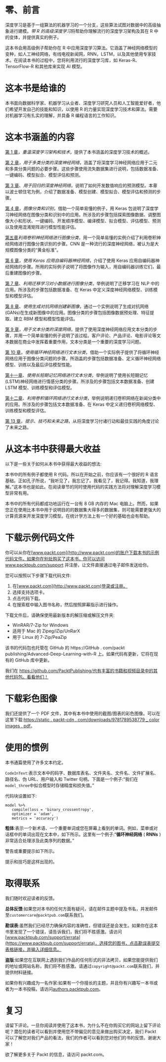 

# 零、前言

深度学习是基于一组算法的机器学习的一个分支，这些算法试图对数据中的高级抽象进行建模。*带 R 的高级深度学习*将帮助你理解流行的深度学习架构及其在 R 中的变体，并提供真实的例子。

这本书会用高级例子帮助你在 R 中应用深度学习算法。它涵盖了神经网络模型的变种，如人工神经网络，有线电视新闻网，RNN，LSTM，以及其他使用专家技术。在阅读本书的过程中，您将利用流行的深度学习库，如 Keras-R、TensorFlow-R 和其他库来实现 AI 模型。



# 这本书是给谁的

本书面向数据科学家、机器学习从业者、深度学习研究人员和人工智能爱好者，他们希望开发自己的技能和知识，以使用 R 的力量实现深度学习技术和算法。需要对机器学习有扎实的理解，并具备 R 编程语言的工作知识。



# 这本书涵盖的内容

[第 1 章](db6a812d-2bad-4f40-9e99-0e20abbe665c.xhtml)，*重温深度学习架构和技术*，提供了本书涵盖的深度学习技术的概述。

[第 2 章](c5c236d5-fc58-4d90-95b0-2b05b148b187.xhtml)，*用于多类分类的深度神经网络*，涵盖了将深度学习神经网络应用于二元和多类分类问题的必要步骤。这些步骤使用流失数据集进行说明，包括数据准备、一键编码、模型拟合、模型评估和预测。

[第 3 章](07c9aa4a-1c93-490a-bfcd-7c4bcde639d5.xhtml)、*用于回归的深度神经网络*，说明了如何开发数值响应的预测模型。本章以波士顿住宅为例，介绍了数据准备、模型创建、模型拟合、模型评估和预测的步骤。

[第 4 章](356e6d56-329c-433e-8b3e-969453363ee9.xhtml)，*图像分类和识别*，借助一个简单易懂的例子，用 Keras 包说明了深度学习神经网络在图像分类和识别中的应用。所涉及的步骤包括探索图像数据、调整图像大小和形状、一键编码、开发顺序模型、编译模型、拟合模型、评估模型、预测以及使用混淆矩阵进行模型性能评估。

[第五章](7285aaf1-8ca5-4f1d-95d8-057ce1fbf5f9.xhtml)*利用卷积神经网络进行图像分类*，用一个简单易懂的实例介绍了利用卷积神经网络进行图像分类识别的步骤。CNN 是一种流行的深度神经网络，被认为是大规模图像分类的“黄金标准”。

[第 6 章](489413e8-85df-4912-b59a-bd119d93c967.xhtml)，*使用 Keras 应用自编码器神经网络*，介绍了使用 Keras 应用自编码器神经网络的步骤。所用的实际例子说明了将图像作为输入，用自编码器训练它们，最后重建图像的步骤。

[第 7 章](c316ef95-6026-4e25-9dd4-7e3a191721d0.xhtml)、*利用迁移学习对小数据进行图像分类*，举例说明了迁移学习在 NLP 中的应用。所涉及的步骤包括数据准备、在 Keras 中定义深度神经网络模型、训练模型和模型评估。

[第 8 章](7031c1cb-e20d-4e86-8667-393d0cceddca.xhtml)、*使用生成对抗网络创建新图像*，通过一个实例说明了生成对抗网络(GANs)在生成新图像中的应用。图像分类的步骤包括图像数据预处理、特征提取、建立 RBM 模型和模型性能评估。

[第 9 章](491ea3a8-47e9-48b4-8553-7387528c8594.xhtml)，*用于文本分类的深度网络*，提供了使用深度神经网络应用文本分类的步骤，并用一个简单易懂的例子说明了该过程。客户评论、产品评论、电影评论等文本数据在商业中发挥着重要作用，文本分类是一个重要的深度学习问题。

[第 10 章](acfbe36f-dae6-40ad-96b5-0b0e87ce0f8d.xhtml)，*使用循环神经网络进行文本分类*，借助一个实际例子提供了将循环神经网络应用于图像分类问题的步骤。所涵盖的步骤包括数据准备、定义循环神经网络模型、训练以及最后评估模型性能。

[第十一章](da73d1c6-4377-4a8f-9bee-01262444f136.xhtml)、*使用长短期记忆网络进行文本分类*，举例说明了使用长短期记忆(LSTM)神经网络进行情感分类的步骤。所涉及的步骤包括文本数据准备、创建 LSTM 模型、训练模型和评估模型。

[第十二章](be0c6dfc-045c-4698-b36d-74eca5e0a629.xhtml)、*利用卷积循环网络进行文本分类*，举例说明递归卷积网络在新闻分类中的应用。所涉及的步骤包括文本数据准备、在 Keras 中定义递归卷积网络模型、训练模型和模型评估。

[第 13 章](af4eb94d-f4fb-41df-9df8-797e4771484d.xhtml)，*提示、技巧和未来之路*，从将深度学习付诸行动和最佳实践的角度讨论了未来之路。



# 从这本书中获得最大收益

以下是一些关于如何从本书中获得最大收益的想法:

本书中的所有例子都使用 R 代码。所以在开始之前，你应该有一个很好的 R 语言基础。正如孔子所说，“我听见了，我忘记了。我看见了，我记得。我知道，我理解。”这本书也是如此。在阅读章节的同时使用代码的实践方法将对理解深度学习模型非常有用。

本书中的所有代码都成功地运行在一台有 8 GB 内存的 Mac 电脑上。然而，如果您正在使用比本书中用于说明目的的数据集大得多的数据集，则可能需要更强大的计算资源来开发深度学习模型。在统计学方法上有一个好的基础也会有帮助。



# 下载示例代码文件

你可以从你在[www.packt.com](http://www.packt.com)的账户下载本书的示例代码文件。如果你在别处购买了这本书，你可以访问 www.packtpub.com/support 并注册，让文件直接通过电子邮件发送给你。

您可以按照以下步骤下载代码文件:

1.  在[www.packt.com](http://www.packt.com)登录或注册。
2.  选择支持选项卡。
3.  点击代码下载。
4.  在搜索框中输入图书名称，然后按照屏幕指示进行操作。

下载文件后，请确保使用最新版本的解压缩或解压文件夹:

*   WinRAR/7-Zip for Windows
*   适用于 Mac 的 Zipeg/iZip/UnRarX
*   用于 Linux 的 7-Zip/PeaZip

该书的代码包也托管在 GitHub 的 https://GitHub . com/packt publishing/Advanced-Deep-Learning-with-R 上。如果代码有更新，它将在现有的 GitHub 库中更新。

我们在 https://github.com/PacktPublishing/也有丰富的书籍和视频目录中的其他代码包。看看他们！



# 下载彩色图像

我们还提供了一个 PDF 文件，其中有本书中使用的截图/图表的彩色图像。可以在这里下载:[https://static . packt-cdn . com/downloads/9781789538779 _ color images . pdf](https://static.packt-cdn.com/downloads/9781789538779_ColorImages.pdf)。



# 使用的惯例

本书通篇使用了许多文本约定。

`CodeInText`:表示文本中的码字、数据库表名、文件夹名、文件名、文件扩展名、路径名、伪 URL、用户输入和 Twitter 句柄。下面是一个例子:“我们在`model_three`中拟合模型时存储精度和损失值。”

代码块设置如下:

```
model %>% 
   compile(loss = 'binary_crossentropy', 
   optimizer = 'adam',
   metrics = 'accuracy')
```

**粗体**:表示一个新术语、一个重要单词或您在屏幕上看到的单词。例如，菜单或对话框中的单词出现在文本中，如下所示。这里有一个例子:“**循环神经网络** ( **RNNs** )非常适合处理涉及此类序列的数据。”

警告或重要提示如下所示。

提示和技巧是这样出现的。



# 取得联系

我们随时欢迎读者的反馈。

**总体反馈**:如果您对本书的任何方面有疑问，请在邮件主题中提及书名，并发邮件至`customercare@packtpub.com`联系我们。

**勘误表**:虽然我们已经尽力确保内容的准确性，但错误还是会发生。如果你在这本书里发现了一个错误，请告诉我们，我们将不胜感激。请访问[www.packtpub.com/support/errata](https://www.packtpub.com/support/errata)，选择您的图书，点击勘误表提交表格链接，并输入详细信息。

**盗版**:如果您在互联网上遇到我们作品的任何形式的非法拷贝，如果您能提供我们的地址或网站名称，我们将不胜感激。请通过`copyright@packt.com`联系我们，并提供材料链接。

如果你有兴趣成为一名作家:如果有一个你擅长的主题，并且你有兴趣写一本书或者为一本书投稿，请访问[authors.packtpub.com](http://authors.packtpub.com/)。



# 复习

请留下评论。一旦你阅读并使用了这本书，为什么不在你购买它的网站上留下评论呢？潜在的读者可以看到并使用您不带偏见的意见来做出购买决定，我们 Packt 可以了解您对我们产品的看法，我们的作者可以看到您对他们的书的反馈。谢谢大家！

欲了解更多关于 Packt 的信息，请访问 packt.com。